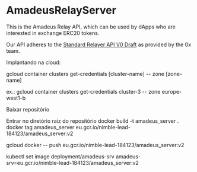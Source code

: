 # AmadeusRelayServer
This is the Amadeus Relay API, which can be used by dApps who are interested in exchange ERC20 tokens.

Our API adheres to the [Standard Relayer API V0 Draft](https://github.com/0xProject/standard-relayer-api) as provided by the 0x team. 



Implantando na cloud:

gcloud container clusters get-credentials [cluster-name] -- zone [zone-name]

ex.: gcloud container clusters get-credentials cluster-3 -- zone europe-west1-b	

Baixar repositório

Entrar no diretório raiz do repositório
docker build -t amadeus_server .
docker tag amadeus_server eu.gcr.io/nimble-lead-184123/amadeus_server:v2

gcloud docker -- push eu.gcr.io/nimble-lead-184123/amadeus_server:v2

kubectl set image deployment/amadeus-srv amadeus-srv=eu.gcr.io/nimble-lead-184123/amadeus_server:v2



